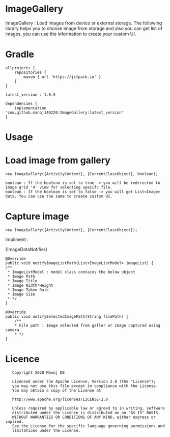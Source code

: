 # ImageGallery
ImageGallery : Load images from device or external storage. The following library helps you to choose image from storage and also you can get list of images, you can use the information to create your custom UI.

# Gradle
    allprojects {
        repositories {
            maven { url 'https://jitpack.io' }
        }
    }
    
    latest_version : 1.0.5
    
    dependencies {
        implementation 'com.github.manoj140220:ImageGallery:latest_version'
    }

# Usage

# Load image from gallery

    new ImageGallery({ActivityContext}, {CurrentClassObject}, boolean);
    
    boolean : If the boolean is set to true -> you will be redirected to image grid '4' view for selecting specifc file.
    boolean : If the boolean is set to false -> you will get List<Image> data. You can use the same to create custom UI.

# Capture image

    new ImageGallery({ActivityContext}, {CurrentClassObject});

Impliment :

{ImageDataNotifier}

    @Override
    public void notifyImageListPath(List<ImageListModel> imageList) {
    /**
     * ImageListModel : model class contains the below object
     * Image Path
     * Image Title
     * Image Width*Height
     * Image Taken Date
     * Image Size
     * */
    }

    @Override
    public void notifySelectedImagePath(String filePath) {
        /**
        * File path : Image selected from galler or Image captured using camera.
        * */
    }

       
# Licence

       Copyright 2020 Manoj DB

       Licensed under the Apache License, Version 2.0 (the "License");
       you may not use this file except in compliance with the License.
       You may obtain a copy of the License at

       http://www.apache.org/licenses/LICENSE-2.0

       Unless required by applicable law or agreed to in writing, software
       distributed under the License is distributed on an "AS IS" BASIS,
       WITHOUT WARRANTIES OR CONDITIONS OF ANY KIND, either express or implied.
       See the License for the specific language governing permissions and
       limitations under the License.
